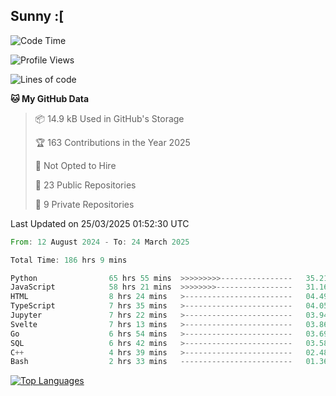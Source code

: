 ## Sunny :[

<!--START_SECTION:waka-->
![Code Time](http://img.shields.io/badge/Code%20Time-187%20hrs%2015%20mins-blue)

![Profile Views](http://img.shields.io/badge/Profile%20Views-0-blue)

![Lines of code](https://img.shields.io/badge/From%20Hello%20World%20I%27ve%20Written-240.6%20thousand%20lines%20of%20code-blue)

**🐱 My GitHub Data** 

> 📦 14.9 kB Used in GitHub's Storage 
 > 
> 🏆 163 Contributions in the Year 2025
 > 
> 🚫 Not Opted to Hire
 > 
> 📜 23 Public Repositories 
 > 
> 🔑 9 Private Repositories 
 > 

 Last Updated on 25/03/2025 01:52:30 UTC
<!--END_SECTION:waka-->

<!--START_SECTION:code-->

```rust
From: 12 August 2024 - To: 24 March 2025

Total Time: 186 hrs 9 mins

Python                65 hrs 55 mins  >>>>>>>>>----------------   35.21 %
JavaScript            58 hrs 21 mins  >>>>>>>>-----------------   31.16 %
HTML                  8 hrs 24 mins   >------------------------   04.49 %
TypeScript            7 hrs 35 mins   >------------------------   04.05 %
Jupyter               7 hrs 22 mins   >------------------------   03.94 %
Svelte                7 hrs 13 mins   >------------------------   03.86 %
Go                    6 hrs 54 mins   >------------------------   03.69 %
SQL                   6 hrs 42 mins   >------------------------   03.58 %
C++                   4 hrs 39 mins   >------------------------   02.48 %
Bash                  2 hrs 33 mins   -------------------------   01.36 %
```

<!--END_SECTION:code-->


<a href="https://github.com/Ex0TiiC24" align="left"><img src="https://github-readme-stats.vercel.app/api/top-langs/?username=Ex0TiiC24&langs_count=10&title_color=0891b2&text_color=ffffff&icon_color=0891b2&bg_color=1c1917&hide_border=true&locale=en&custom_title=Top%20%Languages" alt="Top Languages" /></a>

